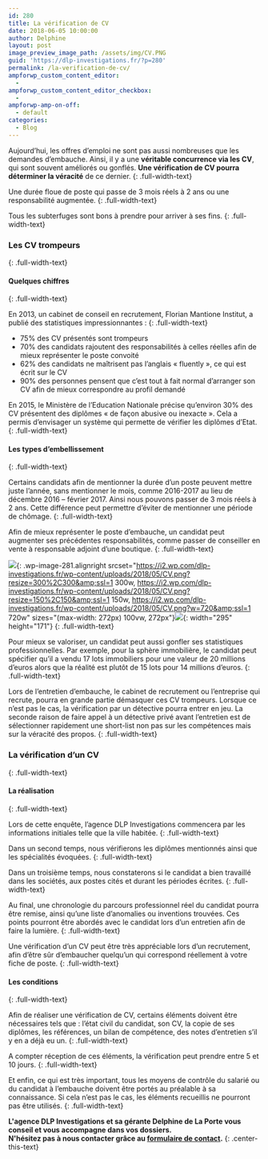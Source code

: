 ```yaml
---
id: 280
title: La vérification de CV
date: 2018-06-05 10:00:00
author: Delphine
layout: post
image_preview_image_path: /assets/img/CV.PNG
guid: 'https://dlp-investigations.fr/?p=280'
permalink: /la-verification-de-cv/
ampforwp_custom_content_editor:
  -
ampforwp_custom_content_editor_checkbox:
  -
ampforwp-amp-on-off:
  - default
categories:
  - Blog
---
```


Aujourd’hui, les offres d’emploi ne sont pas aussi nombreuses que les demandes d’embauche. Ainsi, il y a une **v&eacute;ritable concurrence via les CV**, qui sont souvent am&eacute;lior&eacute;s ou gonfl&eacute;s. **Une v&eacute;rification de CV pourra d&eacute;terminer la v&eacute;racit&eacute;** de ce dernier.
{: .full-width-text}

Une dur&eacute;e floue de poste qui passe de 3 mois r&eacute;els &agrave; 2 ans ou une responsabilit&eacute; augment&eacute;e.
{: .full-width-text}

Tous les subterfuges sont bons &agrave; prendre pour arriver &agrave; ses fins.
{: .full-width-text}

### Les CV trompeurs
{: .full-width-text}

#### Quelques chiffres
{: .full-width-text}

En 2013, un cabinet de conseil en recrutement, Florian Mantione Institut, a publi&eacute; des statistiques impressionnantes :
{: .full-width-text}

* 75% des CV pr&eacute;sent&eacute;s sont trompeurs
* 70% des candidats rajoutent des responsabilit&eacute;s &agrave; celles r&eacute;elles afin de mieux repr&eacute;senter le poste convoit&eacute;
* 62% des candidats ne ma&icirc;trisent pas l’anglais &laquo; fluently &raquo;, ce qui est &eacute;crit sur le CV
* 90% des personnes pensent que c’est tout &agrave; fait normal d’arranger son CV afin de mieux correspondre au profil demand&eacute;

En 2015, le Minist&egrave;re de l’Education Nationale pr&eacute;cise qu’environ 30% des CV pr&eacute;sentent des dipl&ocirc;mes &laquo; de fa&ccedil;on abusive ou inexacte &raquo;. Cela a permis d’envisager un syst&egrave;me qui permette de v&eacute;rifier les dipl&ocirc;mes d’Etat.
{: .full-width-text}

#### Les types d’embellissement
{: .full-width-text}

Certains candidats afin de mentionner la dur&eacute;e d’un poste peuvent mettre juste l’ann&eacute;e, sans mentionner le mois, comme 2016-2017 au lieu de d&eacute;cembre 2016 – f&eacute;vrier 2017. Ainsi nous pouvons passer de 3 mois r&eacute;els &agrave; 2 ans. Cette diff&eacute;rence peut permettre d’&eacute;viter de mentionner une p&eacute;riode de ch&ocirc;mage.
{: .full-width-text}

Afin de mieux repr&eacute;senter le poste d’embauche, un candidat peut augmenter ses pr&eacute;c&eacute;dentes responsabilit&eacute;s, comme passer de conseiller en vente &agrave; responsable adjoint d’une boutique.
{: .full-width-text}

![](https://i2.wp.com/dlp-investigations.fr/wp-content/uploads/2018/05/CV.png?resize=272%2C272&amp;ssl=1){: .wp-image-281.alignright srcset="https://i2.wp.com/dlp-investigations.fr/wp-content/uploads/2018/05/CV.png?resize=300%2C300&amp;ssl=1 300w, https://i2.wp.com/dlp-investigations.fr/wp-content/uploads/2018/05/CV.png?resize=150%2C150&amp;ssl=1 150w, https://i2.wp.com/dlp-investigations.fr/wp-content/uploads/2018/05/CV.png?w=720&amp;ssl=1 720w" sizes="(max-width: 272px) 100vw, 272px"}![](/uploads/vérification-1.jpg){: width="295" height="171"}
{: .full-width-text}

Pour mieux se valoriser, un candidat peut aussi gonfler ses statistiques professionnelles. Par exemple, pour la sph&egrave;re immobili&egrave;re, le candidat peut sp&eacute;cifier qu’il a vendu 17 lots immobiliers pour une valeur de 20 millions d’euros alors que la r&eacute;alit&eacute; est plut&ocirc;t de 15 lots pour 14 millions d’euros.
{: .full-width-text}

Lors de l’entretien d’embauche, le cabinet de recrutement ou l’entreprise qui recrute, pourra en grande partie d&eacute;masquer ces CV trompeurs. Lorsque ce n’est pas le cas, la v&eacute;rification par un d&eacute;tective pourra entrer en jeu. La seconde raison de faire appel &agrave; un d&eacute;tective priv&eacute; avant l’entretien est de s&eacute;lectionner rapidement une short-list non pas sur les comp&eacute;tences mais sur la v&eacute;racit&eacute; des propos.
{: .full-width-text}

### La v&eacute;rification d’un CV
{: .full-width-text}

#### La r&eacute;alisation
{: .full-width-text}

Lors de cette enqu&ecirc;te, l’agence DLP Investigations commencera par les informations initiales telle que la ville habit&eacute;e.
{: .full-width-text}

Dans un second temps, nous v&eacute;rifierons les dipl&ocirc;mes mentionn&eacute;s ainsi que les sp&eacute;cialit&eacute;s &eacute;voqu&eacute;es.
{: .full-width-text}

Dans un troisi&egrave;me temps, nous constaterons si le candidat a bien travaill&eacute; dans les soci&eacute;t&eacute;s, aux postes cit&eacute;s et durant les p&eacute;riodes &eacute;crites.
{: .full-width-text}

Au final, une chronologie du parcours professionnel r&eacute;el du candidat pourra &ecirc;tre remise, ainsi qu’une liste d’anomalies ou inventions trouv&eacute;es. Ces points pourront &ecirc;tre abord&eacute;s avec le candidat lors d’un entretien afin de faire la lumi&egrave;re.
{: .full-width-text}

Une v&eacute;rification d’un CV peut &ecirc;tre tr&egrave;s appr&eacute;ciable lors d’un recrutement, afin d’&ecirc;tre s&ucirc;r d’embaucher quelqu’un qui correspond r&eacute;ellement &agrave; votre fiche de poste.
{: .full-width-text}

#### Les conditions
{: .full-width-text}

Afin de r&eacute;aliser une v&eacute;rification de CV, certains &eacute;l&eacute;ments doivent &ecirc;tre n&eacute;cessaires tels que : l’&eacute;tat civil du candidat, son CV, la copie de ses dipl&ocirc;mes, les r&eacute;f&eacute;rences, un bilan de comp&eacute;tence, des notes d’entretien s’il y en a d&eacute;j&agrave; eu un.
{: .full-width-text}

A compter r&eacute;ception de ces &eacute;l&eacute;ments, la v&eacute;rification peut prendre entre 5 et 10 jours.
{: .full-width-text}

Et enfin, ce qui est tr&egrave;s important, tous les moyens de contr&ocirc;le du salari&eacute; ou du candidat &agrave; l’embauche doivent &ecirc;tre port&eacute;s au pr&eacute;alable &agrave; sa connaissance. Si cela n’est pas le cas, les &eacute;l&eacute;ments recueillis ne pourront pas &ecirc;tre utilis&eacute;s.
{: .full-width-text}

**L'agence DLP Investigations et sa g&eacute;rante Delphine de La Porte vous conseil et vous accompagne dans vos dossiers.**<br>**N'h&eacute;sitez pas &agrave; nous contacter gr&acirc;ce au&nbsp;[formulaire de contact](https://dlp-investigations.fr/#contact).**
{: .center-this-text}